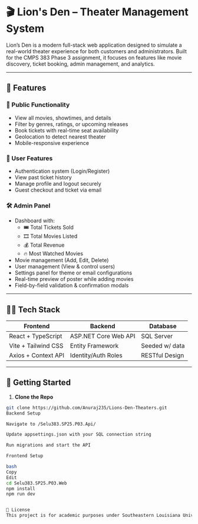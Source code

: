 # 🎬 Lion's Den – Theater Management System

Lion’s Den is a modern full-stack web application designed to simulate a real-world theater experience for both customers and administrators. Built for the CMPS 383 Phase 3 assignment, it focuses on features like movie discovery, ticket booking, admin management, and analytics.

---

## 🌟 Features

### 👤 Public Functionality
- View all movies, showtimes, and details
- Filter by genres, ratings, or upcoming releases
- Book tickets with real-time seat availability
- Geolocation to detect nearest theater
- Mobile-responsive experience

### 🔐 User Features
- Authentication system (Login/Register)
- View past ticket history
- Manage profile and logout securely
- Guest checkout and ticket via email

### 🛠️ Admin Panel
- Dashboard with:
  - 🎟️ Total Tickets Sold  
  - 🎞️ Total Movies Listed  
  - 💰 Total Revenue  
  - 🔥 Most Watched Movies
- Movie management (Add, Edit, Delete)
- User management (View & control users)
- Settings panel for theme or email configurations
- Real-time preview of poster while adding movies
- Field-by-field validation & confirmation modals

---

## 🧑‍💻 Tech Stack

| Frontend              | Backend              | Database         |
|----------------------|----------------------|------------------|
| React + TypeScript   | ASP.NET Core Web API | SQL Server       |
| Vite + Tailwind CSS  | Entity Framework     | Seeded w/ data   |
| Axios + Context API  | Identity/Auth Roles  | RESTful Design   |

---

## 🚀 Getting Started

1. **Clone the Repo**
```bash 
git clone https://github.com/Anuraj235/Lions-Den-Theaters.git
Backend Setup

Navigate to /Selu383.SP25.P03.Api/

Update appsettings.json with your SQL connection string

Run migrations and start the API

Frontend Setup

bash
Copy
Edit
cd Selu383.SP25.P03.Web
npm install
npm run dev


📄 License
This project is for academic purposes under Southeastern Louisiana University. All rights reserved to Team Code 8848.



